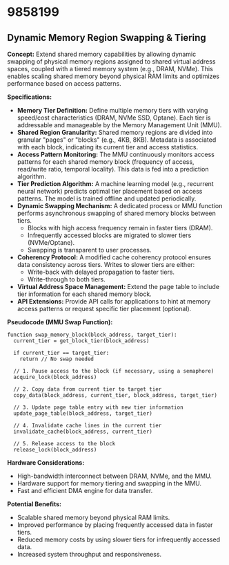 # 9858199

## Dynamic Memory Region Swapping & Tiering

**Concept:** Extend shared memory capabilities by allowing dynamic swapping of physical memory regions assigned to shared virtual address spaces, coupled with a tiered memory system (e.g., DRAM, NVMe). This enables scaling shared memory beyond physical RAM limits and optimizes performance based on access patterns.

**Specifications:**

*   **Memory Tier Definition:** Define multiple memory tiers with varying speed/cost characteristics (DRAM, NVMe SSD, Optane). Each tier is addressable and manageable by the Memory Management Unit (MMU).
*   **Shared Region Granularity:** Shared memory regions are divided into granular "pages" or "blocks" (e.g., 4KB, 8KB).  Metadata is associated with each block, indicating its current tier and access statistics.
*   **Access Pattern Monitoring:** The MMU continuously monitors access patterns for each shared memory block (frequency of access, read/write ratio, temporal locality). This data is fed into a prediction algorithm.
*   **Tier Prediction Algorithm:** A machine learning model (e.g., recurrent neural network) predicts optimal tier placement based on access patterns.  The model is trained offline and updated periodically.
*   **Dynamic Swapping Mechanism:** A dedicated process or MMU function performs asynchronous swapping of shared memory blocks between tiers.
    *   Blocks with high access frequency remain in faster tiers (DRAM).
    *   Infrequently accessed blocks are migrated to slower tiers (NVMe/Optane).
    *   Swapping is transparent to user processes.
*   **Coherency Protocol:** A modified cache coherency protocol ensures data consistency across tiers. Writes to slower tiers are either:
    *   Write-back with delayed propagation to faster tiers.
    *   Write-through to both tiers.
*   **Virtual Address Space Management:** Extend the page table to include tier information for each shared memory block.
*   **API Extensions:** Provide API calls for applications to hint at memory access patterns or request specific tier placement (optional).

**Pseudocode (MMU Swap Function):**

```
function swap_memory_block(block_address, target_tier):
  current_tier = get_block_tier(block_address)

  if current_tier == target_tier:
    return // No swap needed

  // 1. Pause access to the block (if necessary, using a semaphore)
  acquire_lock(block_address)

  // 2. Copy data from current tier to target tier
  copy_data(block_address, current_tier, block_address, target_tier)

  // 3. Update page table entry with new tier information
  update_page_table(block_address, target_tier)

  // 4. Invalidate cache lines in the current tier
  invalidate_cache(block_address, current_tier)

  // 5. Release access to the block
  release_lock(block_address)
```

**Hardware Considerations:**

*   High-bandwidth interconnect between DRAM, NVMe, and the MMU.
*   Hardware support for memory tiering and swapping in the MMU.
*   Fast and efficient DMA engine for data transfer.

**Potential Benefits:**

*   Scalable shared memory beyond physical RAM limits.
*   Improved performance by placing frequently accessed data in faster tiers.
*   Reduced memory costs by using slower tiers for infrequently accessed data.
*   Increased system throughput and responsiveness.